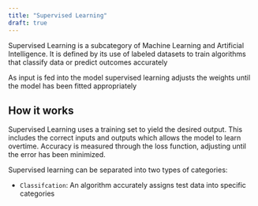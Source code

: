 ```yaml
---
title: "Supervised Learning"
draft: true
---
```


Supervised Learning is a subcategory of Machine Learning and Artificial Intelligence. It is defined by its use of labeled datasets to train algorithms that classify data or predict outcomes accurately


As input is fed into the model supervised learning adjusts the weights until the model has been fitted appropriately

## How it works

Supervised Learning uses a training set to yield the desired output. This includes the correct inputs and outputs which allows the model to learn overtime. Accuracy is measured through the loss function, adjusting until the error has been minimized.

Supervised learning can be separated into two types of categories:

- `Classifcation`: An algorithm accurately assigns test data into specific categories